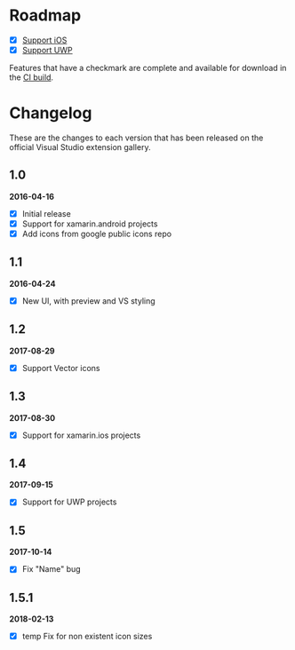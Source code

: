 # Roadmap

- [x] [Support iOS](https://github.com/interisti/vs-material-icons-generator/issues/4)
- [x] [Support UWP](https://github.com/interisti/vs-material-icons-generator/issues/4)

Features that have a checkmark are complete and available for
download in the
[CI build](http://vsixgallery.com/extension/e1bf5443-bf81-49e6-bc33-004e1f1f7b02/).

# Changelog

These are the changes to each version that has been released
on the official Visual Studio extension gallery.

## 1.0

**2016-04-16**

- [x] Initial release
- [x] Support for xamarin.android projects
- [x] Add icons from google public icons repo

## 1.1
**2016-04-24**

- [x] New UI, with preview and VS styling

## 1.2
**2017-08-29**

- [x] Support Vector icons

## 1.3
**2017-08-30**

- [x] Support for xamarin.ios projects

## 1.4
**2017-09-15**

- [x] Support for UWP projects

## 1.5
**2017-10-14**

- [x] Fix "Name" bug

## 1.5.1
**2018-02-13**

- [x] temp Fix for non existent icon sizes